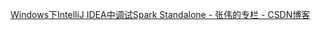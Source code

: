 

[Windows下IntelliJ IDEA中调试Spark Standalone - 张伟的专栏 - CSDN博客](https://blog.csdn.net/javastart/article/details/43372977)